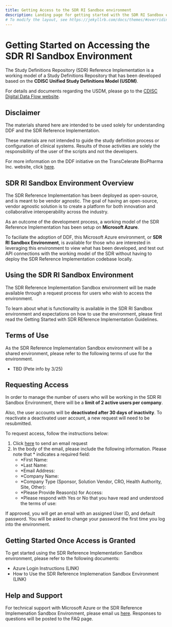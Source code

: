 ```yaml
---
title: Getting Access to the SDR RI Sandbox environment
description: Landing page for getting started with the SDR RI Sandbox environment, requesting access, and information about using the sandbox environment
# To modify the layout, see https://jekyllrb.com/docs/themes/#overriding-theme-defaults
---
```

# Getting Started on Accessing the SDR RI Sandbox Environment

The Study Definitions Repository (SDR) Reference Implementation is a working model of a Study Definitions Repository that has been developed based on the **CDISC Unified Study Definitions Model (USDM)**.

For details and documents regarding the USDM, please go to the [CDISC Digital Data Flow website](https://www.cdisc.org/ddf).

## Disclaimer

The materials shared here are intended to be used solely for understanding DDF and the SDR Reference Implementation.

These materials are not intended to guide the study definition process or configuration of clinical systems. Results of those activities are solely the responsibility of the user of the scripts and not the developers.

For more information on the DDF initiative on the TransCelerate BioPharma Inc. website, click [here](https://www.transceleratebiopharmainc.com/initiatives/digital-data-flow/).

## SDR RI Sandbox Environment Overview

The SDR Reference Implementation has been deployed as open-source, and is meant to be vendor agnostic.  The goal of having an open-source, vendor agnostic solution is to create a platform for both innovation and collaborative interoperability across the industry.

As an outcome of the development process, a working model of the SDR Reference Implementation has been setup on **Microsoft Azure**. 

To faciliate the adoption of DDF, this Microsoft Azure environment, or **SDR RI Sandbox Environment**, is available for those who are interested in leveraging this environment to view what has been developed, and test out API connections with the working model of the SDR without having to deploy the SDR Reference Implementation codebase locally.

## Using the SDR RI Sandbox Environment
The SDR Reference Implementation Sandbox environment will be made available through a request process for users who wish to access the environment.  

To learn about what is functionality is available in the SDR RI Sandbox environment and expectations on how to use the environment, please first read the Getting Started with SDR REference Implementation Guidelines.

## Terms of Use
As the SDR Reference Implementation Sandbox environment will be a shared environment, please refer to the following terms of use for the environment.
- TBD (Pete info by 3/25)


## Requesting Access
In order to manage the number of users who will be working in the SDR RI Sandbox Environment, there will be a **limit of 2 active users per company**.  

Also, the user accounts will be **deactivated after 30 days of inactivity**.  To reactivate a deactivated user account, a new request will need to be resubmitted.

To request access, follow the instructions below:
1. Click [here](mailto:DDF@transcelerate.com?subject=Request%20Access%20to%20SDR%20RI%20Sandbox%20Environment&body=First%20Name:%0D%0ALast%20Name:%0D%0AEmail%20Address:%0D%0ACompany%20Name:%0D%0ACompany%20Type%20(Sponsor,%20Solution%20Vendor,%20CRO,%20Health%20Authority,%20Site,%20Other):%0D%0APlease%20Provide%20Reason(s)%20for%20Access:%0D%0APlease%20respond%20with%20Yes%20or%20No%20that%20you%20have%20read%20and%20understood%20the%20terms%20of%20use:) to send an email request
2. In the body of the email, please include the following information.  Please note that * indicates a required field:
   - *First Name: 
   - *Last Name: 
   - *Email Address: 
   - *Company Name: 
   - *Company Type (Sponsor, Solution Vendor, CRO, Health Authority, Site, Other): 
   - *Please Provide Reason(s) for Access: 
   - *Please respond with Yes or No that you have read and understood the terms of use:

If approved, you will get an email with an assigned User ID, and default password.  You will be asked to change your password the first time you log into the environment. 

## Getting Started Once Access is Granted
To get started using the SDR Reference Implementation Sandbox environment, please refer to the following documents:
- Azure Login Instructions (LINK)
- How to Use the SDR Reference Implemenation Sandbox Environment (LINK)


## Help and Support
For technical support with Microsoft Azure or the SDR Reference Implemenation Sandbox Environment, please email us [here](mailto:DDF@transcelerate.com?subject=Help%20with%20SDR%20RI%20Sandbox%20Environment).  Responses to questions will be posted to the FAQ page. 
